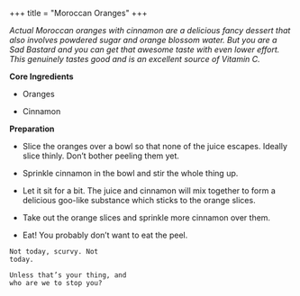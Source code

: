 +++
title = "Moroccan Oranges"
+++

_Actual Moroccan oranges with cinnamon are a delicious fancy dessert that also
involves powdered sugar and orange blossom water. But you are a Sad Bastard and
you can get that awesome taste with even lower effort. This genuinely tastes good and
is an excellent source of Vitamin C._

**Core Ingredients**
- Oranges

- Cinnamon

**Preparation**
- Slice the oranges over a bowl so that none of the juice escapes. Ideally
slice thinly. Don’t bother peeling them yet.

- Sprinkle cinnamon in the bowl and stir the whole thing up.

- Let it sit for a bit. The juice and cinnamon will mix together to form a
delicious goo-like substance which sticks to the orange slices.

- Take out the orange slices and sprinkle more cinnamon over them.

- Eat! You probably don’t want to eat the peel.

```
Not today, scurvy. Not
today.
```
```
Unless that’s your thing, and
who are we to stop you?
```